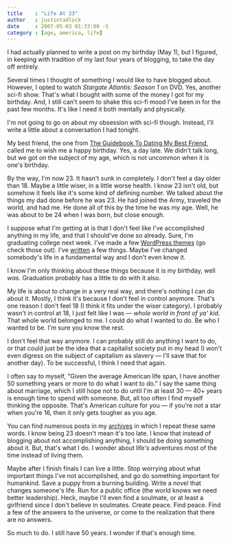 ```yaml
---
title    : "Life At 23"
author   : justintadlock
date     : 2007-05-03 01:33:00 -5
category : [age, america, life]
---
```


I had actually planned to write a post on my birthday (May 1), but I figured, in keeping with tradition of my last four years of blogging, to take the day off entirely.

Several times I thought of something I would like to have blogged about.  However, I opted to watch <em> Stargate Atlantis: Season 1</em> on DVD.  Yes, another sci-fi show.  That's what I bought with some of the money I got for my birthday.  And, I still can't seem to shake this sci-fi mood I've been in for the past few months.  It's like I need it both mentally and physically.

I'm not going to go on about my obsession with sci-fi though.  Instead, I'll write a little about a conversation I had tonight.

My best friend, the one from <a href="http://justintadlock.com/archives/2007/04/17/the-guidebook-to-dating-my-best-friend" title="The Guidebook to Dating My Best Friend"> The Guidebook To Dating My Best Friend</a>, called me to wish me a happy birthday.  Yes, a day late.  We didn't talk long, but we got on the subject of my age, which is not uncommon when it is one's birthday.

By the way, I'm now 23.  It hasn't sunk in completely.  I don't feel a day older than 18.  Maybe a little wiser, in a little worse health.  I know 23 isn't old, but somehow it feels like it's some kind of defining number.  We talked about the things my dad done before he was 23.  He had joined the Army, traveled the world, and had me.  He done all of this by the time he was my age.  Well, he was about to be 24 when I was born, but close enough.

I suppose what I'm getting at is that I don't feel like I've accomplished anything in my life, and that I should've done so already.  Sure, I'm graduating college next week.  I've made a few <a href="http://justintadlock.com/tags/wordpress-themes" title="WordPress Themes"> WordPress themes</a> (go check those out).  I've <a href="http://justintadlock.com/writing" title="Writing Page"> written</a> a few things.  Maybe I've changed somebody's life in a fundamental way and I don't even know it.

I know I'm only thinking about these things because it is my birthday, well <em> was</em>.  Graduation probably has a little to do with it also.

My life is about to change in a very real way, and there's nothing I can do about it.  Mostly, I think it's because I don't feel in control anymore.  That's one reason I don't feel 18 (I think it fits under the wiser category).  I probably wasn't in control at 18, I just felt like I was &mdash; <em> whole world in front of ya' kid</em>.  That whole world belonged to me.  I could do what I wanted to do.  Be who I wanted to be.  I'm sure you know the rest.

I don't feel that way anymore.  I can probably still do anything I want to do, or that could just be the idea that a capitalist society put in my head (I won't even digress on the subject of capitalism as slavery &mdash; I'll save that for another day).  To be successful, I think I need that again.

I often say to myself, "Given the average American life span, I have another 50 something years or more to do what I want to do."  I say the same thing about marriage, which I still hope not to do until I'm at least 30 &mdash; 40+ years is enough time to spend with someone.  But, all too often I find myself thinking the opposite.  That's American culture for you &mdash; if you're not a star when you're 16, then it only gets tougher as you age.

You can find numerous posts in my <a href="http://justintadlock.com/archives" title="Archives"> archives</a> in which I repeat these same words.  I know being 23 doesn't mean it's too late.  I know that instead of blogging about not accomplishing anything, I should be doing something about it.  But, that's what I do.  I wonder about life's adventures most of the time instead of living them.

Maybe after I finish finals I can live a little.  Stop worrying about what important things I've not accomplished, and go do something important for humankind.  Save a puppy from a burning building.  Write a novel that changes someone's life.  Run for a public office (the world knows we need better leadership).  Heck, maybe I'll even find a soulmate, or at least a girlfriend since I don't believe in soulmates.  Create peace.  Find peace.  Find a few of the answers to the universe, or come to the realization that there are no answers.

So much to do.  I still have 50 years.  I wonder if that's enough time.
